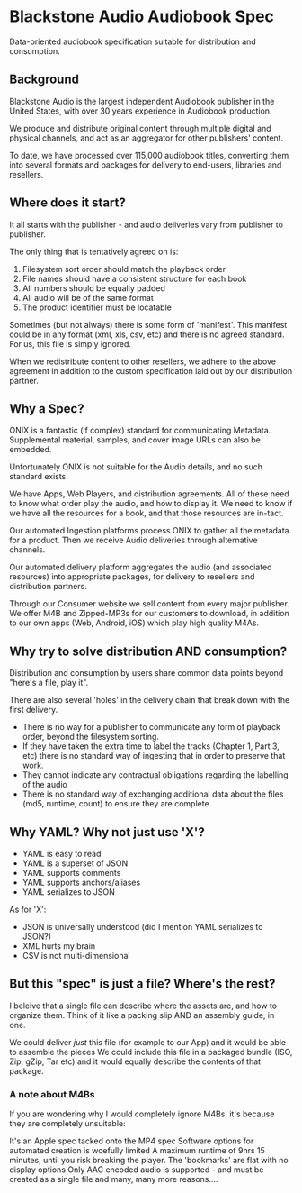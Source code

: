 # Blackstone Audio Audiobook Spec

Data-oriented audiobook specification suitable for distribution and consumption.

## Background

Blackstone Audio is the largest independent Audiobook publisher in the United States, with over 30 years experience in Audiobook production.

We produce and distribute original content through multiple digital and physical channels, and act as an aggregator for other publishers' content.

To date, we have processed over 115,000 audiobook titles, converting them into several formats and packages for delivery to end-users, libraries and resellers.

## Where does it start?

It all starts with the publisher - and audio deliveries vary from publisher to publisher.

The only thing that is tentatively agreed on is:

1) Filesystem sort order should match the playback order
2) File names should have a consistent structure for each book
2) All numbers should be equally padded
3) All audio will be of the same format
4) The product identifier must be locatable

Sometimes (but not always) there is some form of 'manifest'. This manifest could be in any format (xml, xls, csv, etc) and there is no agreed standard. For us, this file is simply ignored.

When we redistribute content to other resellers, we adhere to the above agreement in addition to the custom specification laid out by our distribution partner.

## Why a Spec?

ONIX is a fantastic (if complex) standard for communicating Metadata. Supplemental material, samples, and cover image URLs can also be embedded.

Unfortunately ONIX is not suitable for the Audio details, and no such standard exists.

We have Apps, Web Players, and distribution agreements. All of these need to know what order play the audio, and how to display it. We need to know if we have all the resources for a book, and that those resources are in-tact.

Our automated Ingestion platforms process ONIX to gather all the metadata for a product. Then we receive Audio deliveries through alternative channels.

Our automated delivery platform aggregates the audio (and associated resources) into appropriate packages, for delivery to resellers and distribution partners.

Through our Consumer website we sell content from every major publisher. We offer M4B and Zipped-MP3s for our customers to download, in addition to our own apps (Web, Android, iOS) which play high quality M4As.

## Why try to solve distribution AND consumption?

Distribution and consumption by users share common data points beyond "here's a file, play it".

There are also several 'holes' in the delivery chain that break down with the first delivery.

* There is no way for a publisher to communicate any form of playback order, beyond the filesystem sorting.
* If they have taken the extra time to label the tracks (Chapter 1, Part 3, etc) there is no standard way of ingesting that in order to preserve that work.
* They cannot indicate any contractual obligations regarding the labelling of the audio
* There is no standard way of exchanging additional data about the files (md5, runtime, count) to ensure they are complete

## Why YAML? Why not just use 'X'?

* YAML is easy to read
* YAML is a superset of JSON
* YAML supports comments
* YAML supports anchors/aliases
* YAML serializes to JSON

As for 'X':

* JSON is universally understood (did I mention YAML serializes to JSON?)
* XML hurts my brain
* CSV is not multi-dimensional

## But this "spec" is just a file? Where's the rest?

I beleive that a single file can describe where the assets are, and how to organize them. Think of it like a packing slip AND an assembly guide, in one.

We could deliver *just* this file (for example to our App) and it would be able to assemble the pieces
We could include this file in a packaged bundle (ISO, Zip, gZip, Tar etc) and it would equally describe the contents of that package.

### A note about M4Bs
If you are wondering why I would completely ignore M4Bs, it's because they are completely unsuitable:

It's an Apple spec tacked onto the MP4 spec
Software options for automated creation is woefully limited
A maximum runtime of 9hrs 15 minutes, until you risk breaking the player.
The 'bookmarks' are flat with no display options
Only AAC encoded audio is supported - and must be created as a single file
and many, many more reasons....